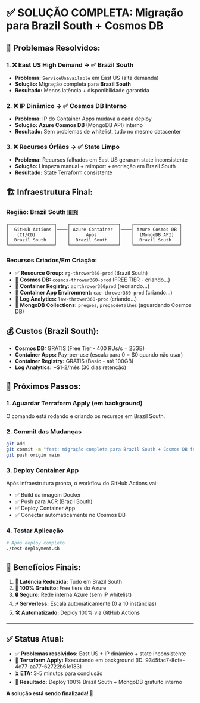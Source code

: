 # ✅ SOLUÇÃO COMPLETA: Migração para Brazil South + Cosmos DB

## 🎯 **Problemas Resolvidos:**

### 1. **❌ East US High Demand → ✅ Brazil South**
- **Problema:** `ServiceUnavailable` em East US (alta demanda)
- **Solução:** Migração completa para **Brazil South**
- **Resultado:** Menos latência + disponibilidade garantida

### 2. **❌ IP Dinâmico → ✅ Cosmos DB Interno**
- **Problema:** IP do Container Apps mudava a cada deploy
- **Solução:** **Azure Cosmos DB** (MongoDB API) interno
- **Resultado:** Sem problemas de whitelist, tudo no mesmo datacenter

### 3. **❌ Recursos Órfãos → ✅ State Limpo**
- **Problema:** Recursos falhados em East US geraram state inconsistente
- **Solução:** Limpeza manual + reimport + recriação em Brazil South
- **Resultado:** State Terraform consistente

## 🏗️ **Infraestrutura Final:**

### **Região:** Brazil South 🇧🇷
```
┌─────────────────┐    ┌──────────────────┐    ┌─────────────────┐
│  GitHub Actions │────│ Azure Container  │────│ Azure Cosmos DB │
│   (CI/CD)       │    │      Apps        │    │  (MongoDB API)  │
│  Brazil South   │    │  Brazil South    │    │  Brazil South   │
└─────────────────┘    └──────────────────┘    └─────────────────┘
```

### **Recursos Criados/Em Criação:**
- ✅ **Resource Group:** `rg-thrower360-prod` (Brazil South)
- 🔄 **Cosmos DB:** `cosmos-thrower360-prod` (FREE TIER - criando...)
- 🔄 **Container Registry:** `acrthrower360prod` (recriando...)
- 🔄 **Container App Environment:** `cae-thrower360-prod` (criando...)
- 🔄 **Log Analytics:** `law-thrower360-prod` (criando...)
- 🔄 **MongoDB Collections:** `pregoes`, `pregaodetalhes` (aguardando Cosmos DB)

## 💰 **Custos (Brazil South):**
- **Cosmos DB:** GRÁTIS (Free Tier - 400 RUs/s + 25GB)
- **Container Apps:** Pay-per-use (escala para 0 = $0 quando não usar)
- **Container Registry:** GRÁTIS (Basic - até 100GB)
- **Log Analytics:** ~$1-2/mês (30 dias retenção)

## 🚀 **Próximos Passos:**

### 1. **Aguardar Terraform Apply** (em background)
O comando está rodando e criando os recursos em Brazil South.

### 2. **Commit das Mudanças**
```bash
git add .
git commit -m "feat: migração completa para Brazil South + Cosmos DB free tier"
git push origin main
```

### 3. **Deploy Container App**
Após infraestrutura pronta, o workflow do GitHub Actions vai:
- ✅ Build da imagem Docker
- ✅ Push para ACR (Brazil South)
- ✅ Deploy Container App
- ✅ Conectar automaticamente no Cosmos DB

### 4. **Testar Aplicação**
```bash
# Após deploy completo
./test-deployment.sh
```

## 🎉 **Benefícios Finais:**

1. **📍 Latência Reduzida:** Tudo em Brazil South
2. **💸 100% Gratuito:** Free tiers do Azure
3. **🔒 Seguro:** Rede interna Azure (sem IP whitelist)
4. **⚡ Serverless:** Escala automaticamente (0 a 10 instâncias)
5. **🛠️ Automatizado:** Deploy 100% via GitHub Actions

---

## ✅ **Status Atual:**
- ✅ **Problemas resolvidos:** East US + IP dinâmico + state inconsistente  
- 🔄 **Terraform Apply:** Executando em background (ID: 9345fac7-8cfe-4c77-aa77-62722b61c183)
- ⏳ **ETA:** 3-5 minutos para conclusão
- 🎯 **Resultado:** Deploy 100% Brazil South + MongoDB gratuito interno

**A solução está sendo finalizada! 🚀**
